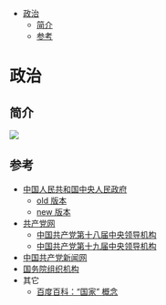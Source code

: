 <!-- TOC -->

- [政治](#政治)
    - [简介](#简介)
    - [参考](#参考)

<!-- /TOC -->

# 政治

## 简介

[![](../../assets/china_gov.jpg)](http://www.gov.cn/test/2005-08/11/content_27116.htm)

## 参考

- [中国人民共和国中央人民政府](http://www.gov.cn)
    - [old 版本](http://www.gov.cn/test/2005-08/11/content_27116.htm)
    - [new 版本](http://www.gov.cn/guoqing/index.htm)
- [共产党网](http://www.12371.cn/)
    - [中国共产党第十八届中央领导机构](http://www.12371.cn/special/18zyldjg/)
    - [中国共产党第十九届中央领导机构](http://www.12371.cn/special/19zyldjg/)
- [中国共产党新闻网](cpc.people.com.cn)
- [国务院组织机构](http://www.gov.cn/guowuyuan/zuzhi.htm)
- 其它
    - [百度百科：“国家” 概念](https://baike.baidu.com/item/%E5%9B%BD%E5%AE%B6/17205?fr=aladdin)
